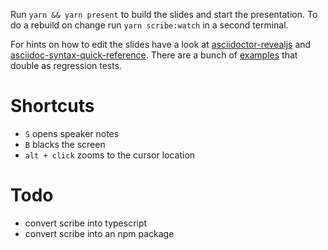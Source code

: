 Run `yarn && yarn present` to build the slides and start the presentation.
To do a rebuild on change run `yarn scribe:watch` in a second terminal.

For hints on how to edit the slides have a look at [asciidoctor-revealjs][adoc-reveal] and [asciidoc-syntax-quick-reference][quick].
There are a bunch of [examples](https://github.com/asciidoctor/asciidoctor-reveal.js/tree/master/examples) that double as regression tests.

[adoc-reveal]: https://asciidoctor.org/docs/asciidoctor-revealjs
[quick]: https://asciidoctor.org/docs/asciidoc-syntax-quick-reference/

# Shortcuts
- `S` opens speaker notes  
- `B` blacks the screen
- `alt + click` zooms to the cursor location


# Todo
- convert scribe into typescript
- convert scribe into an npm package
